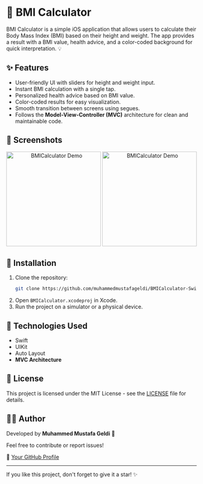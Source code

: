 # 📏 BMI Calculator

BMI Calculator is a simple iOS application that allows users to calculate their Body Mass Index (BMI) based on their height and weight. The app provides a result with a BMI value, health advice, and a color-coded background for quick interpretation. 💡

## ✨ Features
- User-friendly UI with sliders for height and weight input.
- Instant BMI calculation with a single tap.
- Personalized health advice based on BMI value.
- Color-coded results for easy visualization.
- Smooth transition between screens using segues.
- Follows the **Model-View-Controller (MVC)** architecture for clean and maintainable code.

## 📸 Screenshots
<p align="center">
  <img src="https://github.com/muhammedmustafageldi/My-ScreenShots-Files/blob/main/Screnshots/BMICalculator%20Swift/1.png" alt="BMICalculator Demo" width="250">
  <img src="https://github.com/muhammedmustafageldi/My-ScreenShots-Files/blob/main/Screnshots/BMICalculator%20Swift/2.png" alt="BMICalculator Demo" width="250">
</p>

## 🚀 Installation
1. Clone the repository:
   ```bash
   git clone https://github.com/muhammedmustafageldi/BMICalculator-Swift.git
   ```
2. Open `BMICalculator.xcodeproj` in Xcode.
3. Run the project on a simulator or a physical device.

## 🔧 Technologies Used
- Swift
- UIKit
- Auto Layout
- **MVC Architecture**

## 📜 License
This project is licensed under the MIT License - see the [LICENSE](LICENSE) file for details.

## 👨‍💻 Author

Developed by **Muhammed Mustafa Geldi** 🚀

Feel free to contribute or report issues!

🔗 [Your GitHub Profile](https://github.com/muhammedmustafageldi)

---

If you like this project, don't forget to give it a star! ✨

